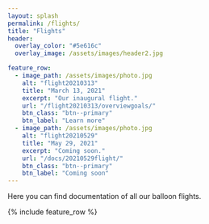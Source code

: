 ```yaml
---
layout: splash
permalink: /flights/
title: "Flights"
header:
  overlay_color: "#5e616c"
  overlay_image: /assets/images/header2.jpg

feature_row:
  - image_path: /assets/images/photo.jpg
    alt: "flight20210313"
    title: "March 13, 2021"
    excerpt: "Our inaugural flight."
    url: "/flight20210313/overviewgoals/"
    btn_class: "btn--primary"
    btn_label: "Learn more"  
  - image_path: /assets/images/photo.jpg
    alt: "flight20210529"
    title: "May 29, 2021"
    excerpt: "Coming soon."
    url: "/docs/20210529flight/"
    btn_class: "btn--primary"
    btn_label: "Coming soon"  
---
```


Here you can find documentation of all our balloon flights.

{% include feature_row %}
